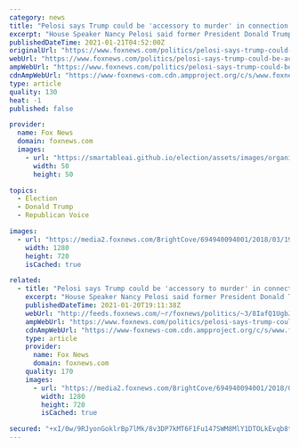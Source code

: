 ```yaml
---
category: news
title: "Pelosi says Trump could be 'accessory to murder' in connection with Capitol riot"
excerpt: "House Speaker Nancy Pelosi said former President Donald Trump could be considered an accessory to murder in connection with this month's deadly riot at the U.S. Capitol."
publishedDateTime: 2021-01-21T04:52:00Z
originalUrl: "https://www.foxnews.com/politics/pelosi-says-trump-could-be-accessory-to-murder-after-deadly-capitol-riots"
webUrl: "https://www.foxnews.com/politics/pelosi-says-trump-could-be-accessory-to-murder-after-deadly-capitol-riots"
ampWebUrl: "https://www.foxnews.com/politics/pelosi-says-trump-could-be-accessory-to-murder-after-deadly-capitol-riots.amp"
cdnAmpWebUrl: "https://www-foxnews-com.cdn.ampproject.org/c/s/www.foxnews.com/politics/pelosi-says-trump-could-be-accessory-to-murder-after-deadly-capitol-riots.amp"
type: article
quality: 130
heat: -1
published: false

provider:
  name: Fox News
  domain: foxnews.com
  images:
    - url: "https://smartableai.github.io/election/assets/images/organizations/foxnews.com-50x50.jpg"
      width: 50
      height: 50

topics:
  - Election
  - Donald Trump
  - Republican Voice

images:
  - url: "https://media2.foxnews.com/BrightCove/694940094001/2018/03/19/694940094001_5754212826001_5614615980001-vs.jpg"
    width: 1280
    height: 720
    isCached: true

related:
  - title: "Pelosi says Trump could be 'accessory to murder' in connection with Capitol riot"
    excerpt: "House Speaker Nancy Pelosi said former President Donald Trump could be considered an accessory to murder in connection with this month's deadly riot at the U.S. Capitol. "
    publishedDateTime: 2021-01-20T19:11:38Z
    webUrl: "http://feeds.foxnews.com/~r/foxnews/politics/~3/8IafQ1UgbJc/pelosi-says-trump-could-be-accessory-to-murder-after-deadly-capitol-riots"
    ampWebUrl: "https://www.foxnews.com/politics/pelosi-says-trump-could-be-accessory-to-murder-after-deadly-capitol-riots.amp"
    cdnAmpWebUrl: "https://www-foxnews-com.cdn.ampproject.org/c/s/www.foxnews.com/politics/pelosi-says-trump-could-be-accessory-to-murder-after-deadly-capitol-riots.amp"
    type: article
    provider:
      name: Fox News
      domain: foxnews.com
    quality: 170
    images:
      - url: "https://media2.foxnews.com/BrightCove/694940094001/2018/03/19/694940094001_5754212826001_5614615980001-vs.jpg"
        width: 1280
        height: 720
        isCached: true

secured: "+xI/0w/9RJyonGoklrBp7lMk/8v3DP7kMT6F1Fu147SWM8MlY1DTOLkEvqb8tFPxGZ89EJNWXRzWI8uRzNxgqB/n8tNG+l5IdPTybxVoOOxpj3wo8zcROX6bgVpnQ4ky/ofe7q+d5EiT2KkSKwdZFPEbklLK/6citkufABI4oZIWe2dlpU2uVkAEyFJup5Ua+1H+iuPrB+NwKotJevq7oRguCcWyfTx017PIC56RLoUzifs4But0YBI7+ZguJUIbKeC8OnJePJ2eEEUNwGUFMon1MasTY+qPHHU/m4yzraQVA1F6fakCvyk7KmYi1uPw5/wVvmWzK65Mx8pzVZD2NITlQvYCOO1ss38dxnBOpAg=;2V1zNRQCDDoZVtFFAwifKQ=="
---
```


